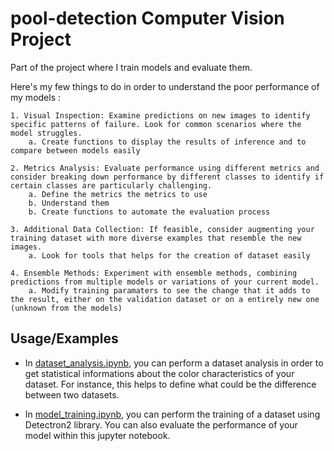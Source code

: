 # pool-detection Computer Vision Project 

Part of the project where I train models and evaluate them.

Here's my few things to do in order to understand the poor performance of my models : 
    
    1. Visual Inspection: Examine predictions on new images to identify specific patterns of failure. Look for common scenarios where the model struggles.
        a. Create functions to display the results of inference and to compare between models easily

    2. Metrics Analysis: Evaluate performance using different metrics and consider breaking down performance by different classes to identify if certain classes are particularly challenging.
        a. Define the metrics the metrics to use 
        b. Understand them
        b. Create functions to automate the evaluation process

    3. Additional Data Collection: If feasible, consider augmenting your training dataset with more diverse examples that resemble the new images.  
        a. Look for tools that helps for the creation of dataset easily

    4. Ensemble Methods: Experiment with ensemble methods, combining predictions from multiple models or variations of your current model.
        a. Modify training paramaters to see the change that it adds to the result, either on the validation dataset or on a entirely new one (unknown from the models)



## Usage/Examples

- In [dataset_analysis.ipynb](addalink.fr), you can perform a dataset analysis in order to get statistical informations about the color characteristics of your dataset. For instance, this helps to define what could be the difference between two datasets. 

- In [model_training.ipynb](addalink.fr), you can perform the training of a dataset using Detectron2 library. You can also evaluate the performance of your model within this jupyter notebook.


